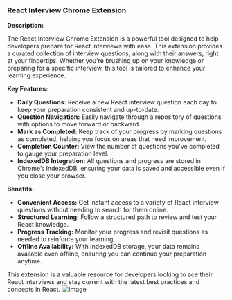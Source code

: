 ### React Interview Chrome Extension

**Description:**

The React Interview Chrome Extension is a powerful tool designed to help developers prepare for React interviews with ease. This extension provides a curated collection of interview questions, along with their answers, right at your fingertips. Whether you're brushing up on your knowledge or preparing for a specific interview, this tool is tailored to enhance your learning experience.

**Key Features:**

- **Daily Questions:** Receive a new React interview question each day to keep your preparation consistent and up-to-date.
- **Question Navigation:** Easily navigate through a repository of questions with options to move forward or backward.
- **Mark as Completed:** Keep track of your progress by marking questions as completed, helping you focus on areas that need improvement.
- **Completion Counter:** View the number of questions you've completed to gauge your preparation level.
- **IndexedDB Integration:** All questions and progress are stored in Chrome’s IndexedDB, ensuring your data is saved and accessible even if you close your browser.

**Benefits:**

- **Convenient Access:** Get instant access to a variety of React interview questions without needing to search for them online.
- **Structured Learning:** Follow a structured path to review and test your React knowledge.
- **Progress Tracking:** Monitor your progress and revisit questions as needed to reinforce your learning.
- **Offline Availability:** With IndexedDB storage, your data remains available even offline, ensuring you can continue your preparation anytime.

This extension is a valuable resource for developers looking to ace their React interviews and stay current with the latest best practices and concepts in React.
![image](https://github.com/user-attachments/assets/3161cea5-eed2-4aae-8a47-dd6f50cbbd2c)

